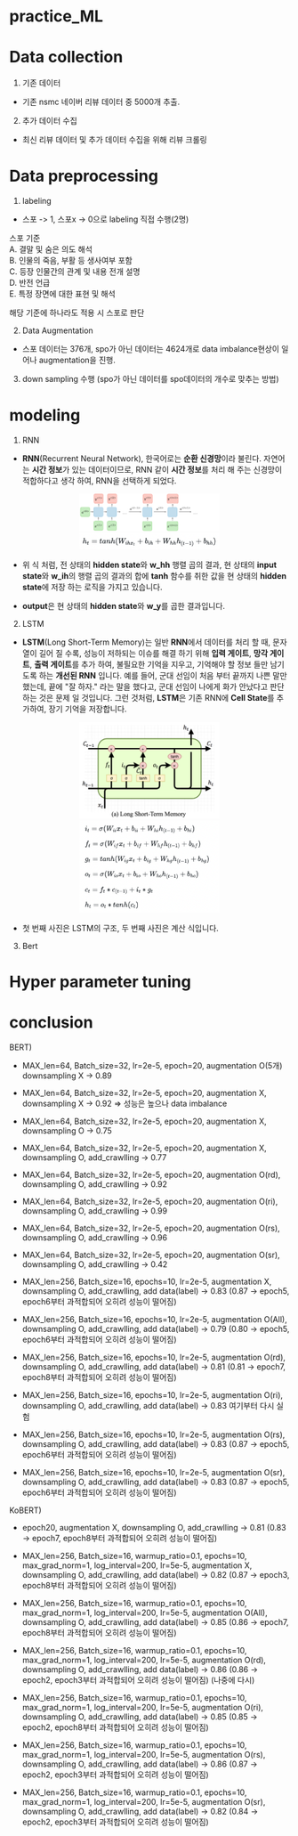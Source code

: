 # practice_ML

# Data collection
1) 기존 데이터<br>
- 기존 nsmc 네이버 리뷰 데이터 중 5000개 추출.

2) 추가 데이터 수집<br>
- 최신 리뷰 데이터 및 추가 데이터 수집을 위해 리뷰 크롤링

# Data preprocessing
1) labeling
- 스포 -> 1, 스포x -> 0으로 labeling 직접 수행(2명)

스포 기준<br>
A. 결말 및 숨은 의도 해석<br>
B. 인물의 죽음, 부활 등 생사여부 포함<br>
C. 등장 인물간의 관계 및 내용 전개 설명<br>
D. 반전 언급<br>
E. 특정 장면에 대한 표현 및 해석<br>

해당 기준에 하나라도 적용 시 스포로 판단

2) Data Augmentation
- 스포 데이터는 376개, spo가 아닌 데이터는 4624개로 data imbalance현상이 일어나 augmentation을 진행.



3) down sampling 수행 (spo가 아닌 데이터를 spo데이터의 개수로 맞추는 방법)

# modeling
1) RNN
- **RNN**(Recurrent Neural Network), 한국어로는 **순환 신경망**이라 불린다. 자연어는 **시간 정보**가 있는 데이터이므로, RNN 같이 **시간 정보**를 처리 해 주는 신경망이 적합하다고 생각 하여, RNN을 선택하게 되었다.

<p align="center">
    <img src="./image/rnn-1.png" width="50%"/>
    <img src="./image/rnn-2.png" width="50%"/>
</p>

- 위 식 처럼, 전 상태의 **hidden state**와 **w_hh** 행렬 곱의 결과, 현 상태의 **input state**와 **w_ih**의 행렬 곱의 결과의 합에 **tanh** 함수를 취한 값을 현 상태의 **hidden state**에 저장 하는 로직을 가지고 있습니다.

- **output**은 현 상태의 **hidden state**와 **w_y**를 곱한 결과입니다.

2) LSTM
- **LSTM**(Long Short-Term Memory)는 일반 **RNN**에서 데이터를 처리 할 때, 문자열이 길어 질 수록, 성능이 저하되는 이슈를 해결 하기 위해 **입력 게이트**, **망각 게이트**, **출력 게이트**를 추가 하여, 불필요한 기억을 지우고, 기억해야 할 정보 들만 남기도록 하는 **개선된 RNN** 입니다. 예를 들어, 군대 선임이 처음 부터 끝까지 나쁜 말만 했는데, 끝에 "잘 하자." 라는 말을 했다고, 군대 선임이 나에게 화가 안났다고 판단하는 것은 문제 일 것입니다. 그런 것처럼, **LSTM**은 기존 RNN에 **Cell State**를 추가하여, 장기 기억을 저장합니다.

<p align="center">
    <img src="./image/lstm-1.png" width="50%"/>
    <img src="./image/lstm-2.png" width="50%"/>
</p>

- 첫 번째 사진은 LSTM의 구조, 두 번째 사진은 계산 식입니다.

3) Bert


# Hyper parameter tuning

# conclusion

BERT)
- MAX_len=64, Batch_size=32, lr=2e-5, epoch=20, augmentation O(5개) downsampling X -> 0.89
- MAX_len=64, Batch_size=32, lr=2e-5, epoch=20, augmentation X, downsampling X -> 0.92 => 성능은 높으나 data imbalance
- MAX_len=64, Batch_size=32, lr=2e-5, epoch=20, augmentation X, downsampling O -> 0.75
- MAX_len=64, Batch_size=32, lr=2e-5, epoch=20, augmentation X, downsampling O, add_crawlling -> 0.77
- MAX_len=64, Batch_size=32, lr=2e-5, epoch=20, augmentation O(rd), downsampling O, add_crawlling -> 0.92
- MAX_len=64, Batch_size=32, lr=2e-5, epoch=20, augmentation O(ri), downsampling O, add_crawlling -> 0.99
- MAX_len=64, Batch_size=32, lr=2e-5, epoch=20, augmentation O(rs), downsampling O, add_crawlling -> 0.96
- MAX_len=64, Batch_size=32, lr=2e-5, epoch=20, augmentation O(sr), downsampling O, add_crawlling -> 0.42

- MAX_len=256, Batch_size=16, epochs=10, lr=2e-5, augmentation X, downsampling O, add_crawlling, add data(label) -> 0.83 (0.87 -> epoch5, epoch6부터 과적합되어 오히려 성능이 떨어짐)
- MAX_len=256, Batch_size=16, epochs=10, lr=2e-5, augmentation O(All), downsampling O, add_crawlling, add data(label) -> 0.79 (0.80 -> epoch5, epoch6부터 과적합되어 오히려 성능이 떨어짐)
- MAX_len=256, Batch_size=16, epochs=10, lr=2e-5, augmentation O(rd), downsampling O, add_crawlling, add data(label) -> 0.81 (0.81 -> epoch7, epoch8부터 과적합되어 오히려 성능이 떨어짐)
- MAX_len=256, Batch_size=16, epochs=10, lr=2e-5, augmentation O(ri), downsampling O, add_crawlling, add data(label) -> 0.83
여기부터 다시 실험
- MAX_len=256, Batch_size=16, epochs=10, lr=2e-5, augmentation O(rs), downsampling O, add_crawlling, add data(label) -> 0.83 (0.87 -> epoch5, epoch6부터 과적합되어 오히려 성능이 떨어짐)
- MAX_len=256, Batch_size=16, epochs=10, lr=2e-5, augmentation O(sr), downsampling O, add_crawlling, add data(label) -> 0.83 (0.87 -> epoch5, epoch6부터 과적합되어 오히려 성능이 떨어짐)

KoBERT)
- epoch20, augmentation X, downsampling O, add_crawlling -> 0.81 (0.83 -> epoch7, epoch8부터 과적합되어 오히려 성능이 떨어짐)

- MAX_len=256, Batch_size=16, warmup_ratio=0.1, epochs=10, max_grad_norm=1, log_interval=200, lr=5e-5, augmentation X, downsampling O, add_crawlling, add data(label) -> 0.82 (0.87 -> epoch3, epoch8부터 과적합되어 오히려 성능이 떨어짐)
- MAX_len=256, Batch_size=16, warmup_ratio=0.1, epochs=10, max_grad_norm=1, log_interval=200, lr=5e-5, augmentation O(All), downsampling O, add_crawlling, add data(label) -> 0.85 (0.86 -> epoch7, epoch8부터 과적합되어 오히려 성능이 떨어짐)
- MAX_len=256, Batch_size=16, warmup_ratio=0.1, epochs=10, max_grad_norm=1, log_interval=200, lr=5e-5, augmentation O(rd), downsampling O, add_crawlling, add data(label) -> 0.86 (0.86 -> epoch2, epoch3부터 과적합되어 오히려 성능이 떨어짐) (나중에 다시)
- MAX_len=256, Batch_size=16, warmup_ratio=0.1, epochs=10, max_grad_norm=1, log_interval=200, lr=5e-5, augmentation O(ri), downsampling O, add_crawlling, add data(label) -> 0.85 (0.85 -> epoch2, epoch8부터 과적합되어 오히려 성능이 떨어짐)
- MAX_len=256, Batch_size=16, warmup_ratio=0.1, epochs=10, max_grad_norm=1, log_interval=200, lr=5e-5, augmentation O(rs), downsampling O, add_crawlling, add data(label) -> 0.86 (0.87 -> epoch2, epoch3부터 과적합되어 오히려 성능이 떨어짐)
- MAX_len=256, Batch_size=16, warmup_ratio=0.1, epochs=10, max_grad_norm=1, log_interval=200, lr=5e-5, augmentation O(sr), downsampling O, add_crawlling, add data(label) -> 0.82 (0.84 -> epoch2, epoch3부터 과적합되어 오히려 성능이 떨어짐)
